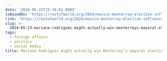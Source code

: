 ```yaml
---
date: '2024-05-23T15:36:02.000Z'
isBasedOn: 'https://restofworld.org/2024/mexico-monterrey-election-influencer/'
link: 'https://restofworld.org/2024/mexico-monterrey-election-influencer/'
slug: >-
  2024-05-23-mariana-rodriguez-might-actually-win-monterreys-mayoral-election-rest-of
tags:
  - foreign affairs
  - politics
  - social media
title: Mariana Rodríguez might actually win Monterrey’s mayoral election - Rest of
---
```

 
